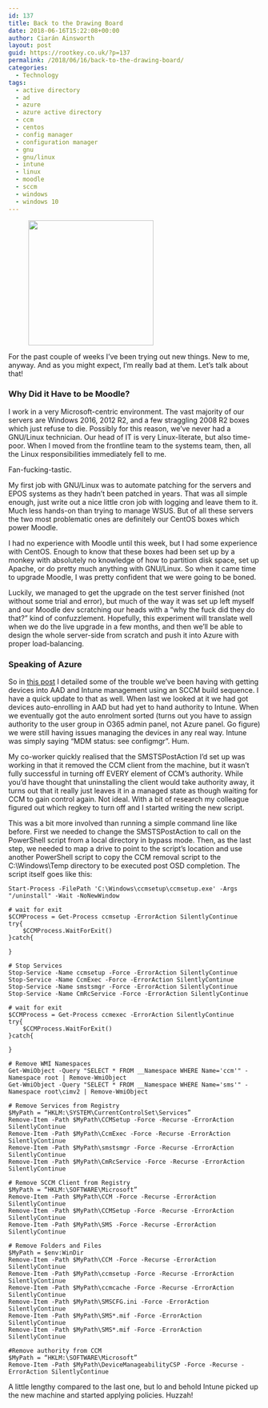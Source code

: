 ```yaml
---
id: 137
title: Back to the Drawing Board
date: 2018-06-16T15:22:08+00:00
author: Ciarán Ainsworth
layout: post
guid: https://rootkey.co.uk/?p=137
permalink: /2018/06/16/back-to-the-drawing-board/
categories:
  - Technology
tags:
  - active directory
  - ad
  - azure
  - azure active directory
  - ccm
  - centos
  - config manager
  - configuration manager
  - gnu
  - gnu/linux
  - intune
  - linux
  - moodle
  - sccm
  - windows
  - windows 10
---
```

<figure class="wp-block-image alignleft is-resized"><img src="https://rootkey.co.uk/wp-content/uploads/2018/05/Term2.png" alt="" class="wp-image-56" width="250" height="250" srcset="https://rootkey.co.uk/wp-content/uploads/2018/05/Term2.png 250w, https://rootkey.co.uk/wp-content/uploads/2018/05/Term2-150x150.png 150w" sizes="(max-width: 250px) 100vw, 250px" /></figure> 

<p class="has-drop-cap">
  For the past couple of weeks I&#8217;ve been trying out new things. New to me, anyway. And as you might expect, I&#8217;m really bad at them. Let&#8217;s talk about that!
</p>

<!--more-->

### Why Did it Have to be Moodle?

I work in a very Microsoft-centric environment. The vast majority of our servers are Windows 2016, 2012 R2, and a few straggling 2008 R2 boxes which just refuse to die. Possibly for this reason, we&#8217;ve never had a GNU/Linux technician. Our head of IT is very Linux-literate, but also time-poor. When I moved from the frontline team to the systems team, then, all the Linux responsibilities immediately fell to me.

Fan-fucking-tastic.

My first job with GNU/Linux was to automate patching for the servers and EPOS systems as they hadn&#8217;t been patched in years. That was all simple enough, just write out a nice little cron job with logging and leave them to it. Much less hands-on than trying to manage WSUS. But of all these servers the two most problematic ones are definitely our CentOS boxes which power Moodle.

I had no experience with Moodle until this week, but I had some experience with CentOS. Enough to know that these boxes had been set up by a monkey with absolutely no knowledge of how to partition disk space, set up Apache, or do pretty much anything with GNU/Linux. So when it came time to upgrade Moodle, I was pretty confident that we were going to be boned. 

Luckily, we managed to get the upgrade on the test server finished (not without some trial and error), but much of the way it was set up left myself and our Moodle dev scratching our heads with a &#8220;why the fuck did they do that?&#8221; kind of confuzzlement. Hopefully, this experiment will translate well when we do the live upgrade in a few months, and then we&#8217;ll be able to design the whole server-side from scratch and push it into Azure with proper load-balancing.

### Speaking of Azure

So in [this post](https://rootkey.co.uk/2018/06/02/some-more-windows-work/) I detailed some of the trouble we&#8217;ve been having with getting devices into AAD and Intune management using an SCCM build sequence. I have a quick update to that as well. When last we looked at it we had got devices auto-enrolling in AAD but had yet to hand authority to Intune. When we eventually got the auto enrolment sorted (turns out you have to assign authority to the user group in O365 admin panel, not Azure panel. Go figure) we were still having issues managing the devices in any real way. Intune was simply saying &#8220;MDM status: see configmgr&#8221;. Hum.

My co-worker quickly realised that the SMSTSPostAction I&#8217;d set up was working in that it removed the CCM client from the machine, but it wasn&#8217;t fully successful in turning off EVERY element of CCM&#8217;s authority. While you&#8217;d have thought that uninstalling the client would take authority away, it turns out that it really just leaves it in a managed state as though waiting for CCM to gain control again. Not ideal. With a bit of research my colleague figured out which regkey to turn off and I started writing the new script.

This was a bit more involved than running a simple command line like before. First we needed to change the SMSTSPostAction to call on the PowerShell script from a local directory in bypass mode. Then, as the last step, we needed to map a drive to point to the script&#8217;s location and use another PowerShell script to copy the CCM removal script to the C:\Windows\Temp directory to be executed post OSD completion. The script itself goes like this:

<pre class="wp-block-code"><code>Start-Process -FilePath 'C:\Windows\ccmsetup\ccmsetup.exe' -Args "/uninstall" -Wait -NoNewWindow

# wait for exit
$CCMProcess = Get-Process ccmsetup -ErrorAction SilentlyContinue
try{
    $CCMProcess.WaitForExit()
}catch{

}

# Stop Services
Stop-Service -Name ccmsetup -Force -ErrorAction SilentlyContinue
Stop-Service -Name CcmExec -Force -ErrorAction SilentlyContinue
Stop-Service -Name smstsmgr -Force -ErrorAction SilentlyContinue
Stop-Service -Name CmRcService -Force -ErrorAction SilentlyContinue

# wait for exit
$CCMProcess = Get-Process ccmexec -ErrorAction SilentlyContinue
try{
    $CCMProcess.WaitForExit()
}catch{

}

# Remove WMI Namespaces
Get-WmiObject -Query "SELECT * FROM __Namespace WHERE Name='ccm'" -Namespace root | Remove-WmiObject
Get-WmiObject -Query "SELECT * FROM __Namespace WHERE Name='sms'" -Namespace root\cimv2 | Remove-WmiObject

# Remove Services from Registry
$MyPath = “HKLM:\SYSTEM\CurrentControlSet\Services”
Remove-Item -Path $MyPath\CCMSetup -Force -Recurse -ErrorAction SilentlyContinue
Remove-Item -Path $MyPath\CcmExec -Force -Recurse -ErrorAction SilentlyContinue
Remove-Item -Path $MyPath\smstsmgr -Force -Recurse -ErrorAction SilentlyContinue
Remove-Item -Path $MyPath\CmRcService -Force -Recurse -ErrorAction SilentlyContinue

# Remove SCCM Client from Registry
$MyPath = “HKLM:\SOFTWARE\Microsoft”
Remove-Item -Path $MyPath\CCM -Force -Recurse -ErrorAction SilentlyContinue
Remove-Item -Path $MyPath\CCMSetup -Force -Recurse -ErrorAction SilentlyContinue
Remove-Item -Path $MyPath\SMS -Force -Recurse -ErrorAction SilentlyContinue

# Remove Folders and Files
$MyPath = $env:WinDir
Remove-Item -Path $MyPath\CCM -Force -Recurse -ErrorAction SilentlyContinue
Remove-Item -Path $MyPath\ccmsetup -Force -Recurse -ErrorAction SilentlyContinue
Remove-Item -Path $MyPath\ccmcache -Force -Recurse -ErrorAction SilentlyContinue
Remove-Item -Path $MyPath\SMSCFG.ini -Force -ErrorAction SilentlyContinue
Remove-Item -Path $MyPath\SMS*.mif -Force -ErrorAction SilentlyContinue	
Remove-Item -Path $MyPath\SMS*.mif -Force -ErrorAction SilentlyContinue	

#Remove authority from CCM
$MyPath = “HKLM:\SOFTWARE\Microsoft”
Remove-Item -Path $MyPath\DeviceManageabilityCSP -Force -Recurse -ErrorAction SilentlyContinue</code></pre>

A little lengthy compared to the last one, but lo and behold Intune picked up the new machine and started applying policies. Huzzah!